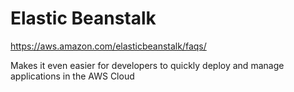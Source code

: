 # Elastic Beanstalk

https://aws.amazon.com/elasticbeanstalk/faqs/

Makes it even easier for developers to quickly deploy and manage applications in the AWS Cloud

